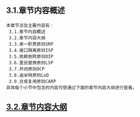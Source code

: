 
## 3.1.章节内容概述
    本章节涉及主要内容有：
     3.1.章节内容概述
     3.2.章节内容大纲
     3.3.单一职责原则SRP
     3.4.接口隔离原则ISP
     3.5.依赖倒转原则DIP
     3.6.里氏替换原则LSP
     3.7.开闭原则OCP
     3.8.迪米特原则LoD
     3.9.合成复用原则CARP
	具体每个小节中包含的内容可使通过下面的章节内容大纲进行查看。

## <a href="/enhance/markmap/general/designpattern/designpattern-java/chapter/designpattern-java-outline5-chapter3.html" target="_blank">3.2.章节内容大纲</a>

<Markmap localtion="/enhance/markmap/general/designpattern/designpattern-java/chapter/designpattern-java-outline5-chapter3.html" height="500rem"/>


